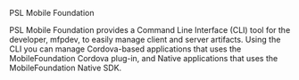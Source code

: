 PSL Mobile Foundation

PSL Mobile Foundation provides a Command Line Interface (CLI) tool for the developer, mfpdev, to easily manage client and server artifacts.
Using the CLI you can manage Cordova-based applications that uses the MobileFoundation Cordova plug-in, and Native applications that uses the MobileFoundation Native SDK.
